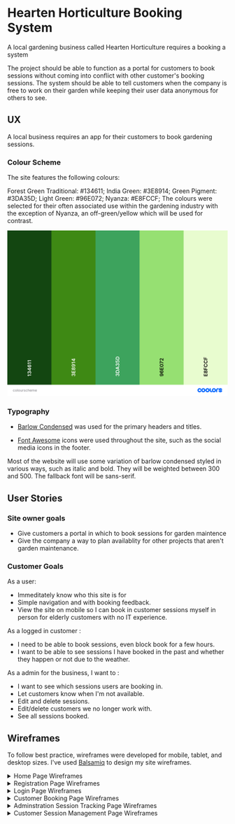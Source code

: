 # Hearten Horticulture Booking System

A local gardening business called Hearten Horticulture requires a booking a system

The project should be able to function as a portal for customers to book sessions without coming into conflict with other customer's booking sessions. The system should be able to tell customers when the company is free to work on their garden while keeping their user data anonymous for others to see.


## UX
A local business requires an app for their customers to book gardening sessions.

### Colour Scheme

The site features the following colours:

Forest Green Traditional: #134611;
India Green: #3E8914;
Green Pigment: #3DA35D;
Light Green: #96E072;
Nyanza: #E8FCCF;
The colours were selected for their often associated use within the gardening industry with the exception of Nyanza, an off-green/yellow which will be used for contrast.


![screenshot](/hhbookingmanager/documentation/colourscheme.png)


### Typography

- [Barlow Condensed](https://fonts.google.com/specimen/Barlow+Condensed) was used for the primary headers and titles.

- [Font Awesome](https://fontawesome.com) icons were used throughout the site, such as the social media icons in the footer.

Most of the website will use some variation of barlow condensed styled in various ways, such as italic and bold. They will be weighted between 300 and 500. The fallback font will be sans-serif.

## User Stories

### Site owner goals
- Give customers a portal in which to book sessions for garden maintence
- Give the company a way to plan availablity for other projects that aren't garden maintenance.

### Customer Goals
As a user:
- Immeditately know who this site is for
- Simple navigation and with booking feedback.
- View the site on mobile so I can book in customer sessions myself in person for elderly customers with no IT experience.

As a logged in customer :
- I need to be able to book sessions, even block book for a few hours.
- I want to be able to see sessions I have booked in the past and whether they happen or not due to the weather.

As a admin for the business, I want to :
- I want to see which sessions users are booking in.
- Let customers know when I'm not available.
- Edit and delete sessions.
- Edit/delete customers we no longer work with.
- See all sessions booked.

## Wireframes
To follow best practice, wireframes were developed for mobile, tablet, and desktop sizes.
I've used [Balsamiq](https://balsamiq.com/wireframes) to design my site wireframes.



<details>
<summary> Home Page Wireframes</summary>

| Size | Screenshot |
| --- | --- |
| Desktop | ![screenshot](hhbookingmanager/documentation/wireframes/HomepageDesktop.png) |
| Mobile | ![screenshot](/hhbookingmanager/documentation/wireframes/HomepageMobile.png) |

<br>
</details>

<details>
<summary>Registration Page Wireframes</summary>

| Size | Screenshot |
| --- | --- |
| Desktop | ![screenshot](hhbookingmanager/documentation/wireframes/RegistrationDesktop.png) |
| Mobile | ![screenshot](/hhbookingmanager/documentation/wireframes/RegistrationMobile.png) |

<br>
</details>

<details>
<summary>Login Page Wireframes</summary>

| Size | Screenshot |
| --- | --- |
| Desktop | ![screenshot](hhbookingmanager/documentation/wireframes/LoginDesktop.png) |
| Mobile | ![screenshot](/hhbookingmanager/documentation/wireframes/LoginMobile.png) |

<br>
</details>

<details>
<summary>Customer Booking Page Wireframes</summary>

| Size | Screenshot |
| --- | --- |
| Desktop | ![screenshot](hhbookingmanager/documentation/wireframes/CustomerBookingDesktop.png) |
| Mobile | ![screenshot](/hhbookingmanager/documentation/wireframes/CustomerBookingMobile.png) |

<br>
</details>

<details>
<summary>Adminstration Session Tracking Page Wireframes</summary>

| Size | Screenshot |
| --- | --- |
| Desktop | ![screenshot](hhbookingmanager/documentation/wireframes/AdminSessionsTrackerDesktop.png) |
| Mobile | ![screenshot](/hhbookingmanager/documentation/wireframes/AdminSessionsTrackerMobile.png) |

<br>
</details>

<details>
<summary>Customer Session Management Page Wireframes</summary>

| Size | Screenshot |
| --- | --- |
| Desktop | ![screenshot](hhbookingmanager/documentation/wireframes/SessionsManagerDesktop.png) |
| Mobile | ![screenshot](/hhbookingmanager/documentation/wireframes/SessionsManagerMobile.png) |

<br>
</details>
